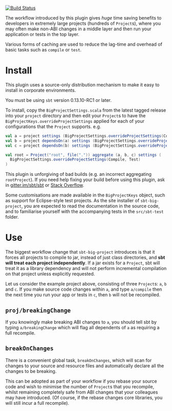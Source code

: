 [![Build Status](http://fommil.com/api/badges/fommil/sbt-big-project/status.svg)](http://fommil.com/fommil/sbt-big-project)

The workflow introduced by this plugin gives *huge* time saving benefits to developers in extremely large projects (hundreds of `Project`s), where you may often make non-ABI changes in a middle layer and then run your application or tests in the top layer.

Various forms of caching are used to reduce the lag-time and overhead of basic tasks such as `compile` or `test`.

# Install

This plugin uses a source-only distribution mechanism to make it easy to install in corporate environments.

You must be using `sbt` version 0.13.10-RC1 or later.

To install, copy the `BigProjectSettings.scala` from the latest tagged release into your `project` directory and then edit your `Project`s to have the `BigProjectKeys.overrideProjectSettings` applied for each of your configurations that the `Project` supports. e.g.

```scala
val a = project settings (BigProjectSettings.overrideProjectSettings(Compile, Test))
val b = project dependsOn(a) settings (BigProjectSettings.overrideProjectSettings(Compile, Test, IntegrationTests))
val c = project dependsOn(b) settings (BigProjectSettings.overrideProjectSettings(Compile, Test))

val root = Project("root", file(".")) aggregate (a, b, c) settings (
  BigProjectSettings.overrideProjectSettings(Compile, Test)
)
```

This plugin is unforgiving of bad builds (e.g. an incorrect aggregating `rootProject`). If you need help fixing your build before using this plugin, ask in [gitter.im/sbt/sbt](https://gitter.im/sbt/sbt) or [Stack Overflow](http://stackoverflow.com/questions/tagged/sbt).

Some customisations are made available in the `BigProjectKeys` object, such as support for Eclipse-style test projects. As the site installer of `sbt-big-project`, you are expected to read the documentation in the source code, and to familiarise yourself with the accompanying tests in the `src/sbt-test` folder.

# Use

The biggest workflow change that `sbt-big-project` introduces is that it forces all projects to compile to jar, instead of just class directories, and **sbt will treat each project independently**. If a jar exists for a `Project`, sbt will treat it as a library dependency and will not perform incremental compilation on that project unless explicitly requested.

Let us consider the example project above, consisting of three `Project`s: `a`, `b` and `c`. If you make source code changes within `a`, and type `a/compile` then the next time you run your app or tests in `c`, then `b` will not be recompiled.

## `proj/breakingChange`

If you knowingly make breaking ABI changes to `a`, you should tell sbt by typing `a/breakingChange` which will flag all dependents of `a` as requiring a full recompile.

## `breakOnChanges`

There is a convenient global task, `breakOnChanges`, which will scan for changes to your source and resource files and automatically declare all the changes to be breaking.

This can be adopted as part of your workflow if you rebase your source code and wish to minimise the number of `Project`s that you recompile, whilst remaining completely safe from ABI changes that your colleagues may have introduced. (Of course, if the rebase changes core libraries, you will still incur a full recompile).
